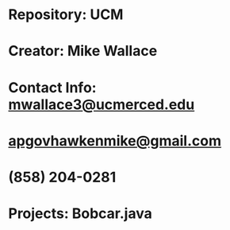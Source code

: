 # Repository: UCM
# Creator: Mike Wallace
# Contact Info: mwallace3@ucmerced.edu
#               apgovhawkenmike@gmail.com
#               (858) 204-0281
# Projects: Bobcar.java
